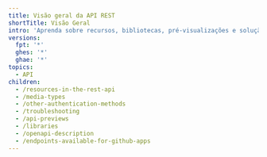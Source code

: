 ```yaml
---
title: Visão geral da API REST
shortTitle: Visão Geral
intro: 'Aprenda sobre recursos, bibliotecas, pré-visualizações e solução de problemas para a API REST de {% data variables.product.prodname_dotcom %}.'
versions:
  fpt: '*'
  ghes: '*'
  ghae: '*'
topics:
  - API
children:
  - /resources-in-the-rest-api
  - /media-types
  - /other-authentication-methods
  - /troubleshooting
  - /api-previews
  - /libraries
  - /openapi-description
  - /endpoints-available-for-github-apps
---
```


